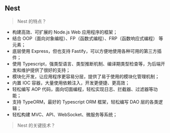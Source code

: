 ## Nest

> Nest 的特点？

* 构建高效、可扩展的 Node.js Web 应用程序的框架；
* 结合 OOP（面向对象编程）、FP（函数式编程）、FRP（函数响应式编程） 等元素；
* 底层使用 Express，但也支持 Fastify，可以方便地使用各种可用的第三方插件；
* 使用 Typescript，强类型语言、类型推断机制、编译期类型检查等，为后端开发和维护提供了很好的支持；
* 模块化开发，让应用程序更容易分层，提供了易于使用的模块化管理机制；
* 内置 IOC 容器，大量使用依赖注入，开发更便捷、更高效；
* 轻松编写 AOP 代码，面向切面编程，轻松实现日志、拦截器、过滤器等功能；
* 支持 TypeORM，最好的 Typescript ORM 框架，轻松编写 DAO 层的各类逻辑；
* 轻松构建 MVC、API、WebSocket、微服务等系统；

> Nest 的关键技术？